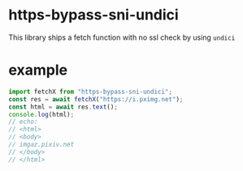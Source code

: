 # https-bypass-sni-undici

This library ships a fetch function with no ssl check by using `undici`

# example

```js
import fetchX from "https-bypass-sni-undici";
const res = await fetchX("https://i.pximg.net");
const html = await res.text();
console.log(html);
// echo:
// <html>
// <body>
// imgaz.pixiv.net
// </body>
// </html>
```
